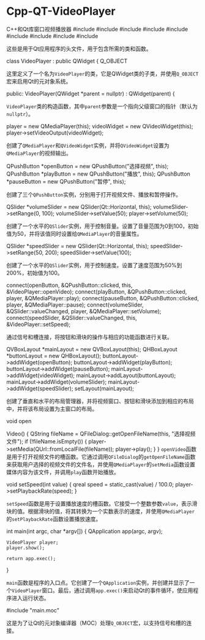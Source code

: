# Cpp-QT-VideoPlayer
C++和Qt库窗口视频播放器
#include <QApplication>
#include <QWidget>
#include <QFileDialog>
#include <QMediaPlayer>
#include <QVideoWidget>
#include <QSlider>
#include <QPushButton>
#include <QVBoxLayout>
#include <QHBoxLayout>

这些是用于Qt应用程序的头文件，用于包含所需的类和函数。

class VideoPlayer : public QWidget {
    Q_OBJECT

这里定义了一个名为`VideoPlayer`的类，它是QWidget类的子类，并使用`Q_OBJECT`宏来启用Qt的元对象系统。

public:
    VideoPlayer(QWidget *parent = nullptr) : QWidget(parent) {

`VideoPlayer`类的构造函数，其中`parent`参数是一个指向父级窗口的指针（默认为`nullptr`）。


player = new QMediaPlayer(this);
videoWidget = new QVideoWidget(this);
player->setVideoOutput(videoWidget);

创建了`QMediaPlayer`和`QVideoWidget`实例，并将`QVideoWidget`设置为`QMediaPlayer`的视频输出。

QPushButton *openButton = new QPushButton("选择视频", this);
QPushButton *playButton = new QPushButton("播放", this);
QPushButton *pauseButton = new QPushButton("暂停", this);

创建了三个`QPushButton`实例，分别用于打开视频文件、播放和暂停操作。

QSlider *volumeSlider = new QSlider(Qt::Horizontal, this);
volumeSlider->setRange(0, 100);
volumeSlider->setValue(50);
player->setVolume(50);

创建了一个水平的`QSlider`实例，用于控制音量。设置了音量范围为0到100，初始值为50，并将该值同时设置给`QMediaPlayer`的音量属性。

QSlider *speedSlider = new QSlider(Qt::Horizontal, this);
speedSlider->setRange(50, 200);
speedSlider->setValue(100);

创建了一个水平的`QSlider`实例，用于控制速度。设置了速度范围为50%到200%，初始值为100。

connect(openButton, &QPushButton::clicked, this, &VideoPlayer::openVideo);
connect(playButton, &QPushButton::clicked, player, &QMediaPlayer::play);
connect(pauseButton, &QPushButton::clicked, player, &QMediaPlayer::pause);
connect(volumeSlider, &QSlider::valueChanged, player, &QMediaPlayer::setVolume);
connect(speedSlider, &QSlider::valueChanged, this, &VideoPlayer::setSpeed);

通过信号和槽连接，将按钮和滑块的操作与相应的功能函数进行关联。

QVBoxLayout *mainLayout = new QVBoxLayout(this);
QHBoxLayout *buttonLayout = new QHBoxLayout();
buttonLayout->addWidget(openButton);
buttonLayout->addWidget(playButton);
buttonLayout->addWidget(pauseButton);
mainLayout->addWidget(videoWidget);
mainLayout->addLayout(buttonLayout);
mainLayout->addWidget(volumeSlider);
mainLayout->addWidget(speedSlider);
setLayout(mainLayout);

创建了垂直和水平的布局管理器，并将视频窗口、按钮和滑块添加到相应的布局中，并将该布局设置为主窗口的布局。

void open

Video() {
    QString fileName = QFileDialog::getOpenFileName(this, "选择视频文件");
    if (!fileName.isEmpty()) {
        player->setMedia(QUrl::fromLocalFile(fileName));
        player->play();
    }
}
`openVideo`函数是用于打开视频文件的槽函数。它通过调用`QFileDialog`的`getOpenFileName`函数来获取用户选择的视频文件的文件名，并使用`QMediaPlayer`的`setMedia`函数设置媒体内容为该文件，并调用`play`函数开始播放。

void setSpeed(int value) {
    qreal speed = static_cast<qreal>(value) / 100.0;
    player->setPlaybackRate(speed);
}

`setSpeed`函数是用于设置播放速度的槽函数。它接受一个整数参数`value`，表示滑块的值。根据滑块的值，将其转换为一个实数表示的速度，并使用`QMediaPlayer`的`setPlaybackRate`函数设置播放速度。

int main(int argc, char *argv[]) {
    QApplication app(argc, argv);

    VideoPlayer player;
    player.show();

    return app.exec();
}

`main`函数是程序的入口点。它创建了一个`QApplication`实例，并创建并显示了一个`VideoPlayer`窗口。最后，通过调用`app.exec()`来启动Qt的事件循环，使应用程序进入运行状态。

#include "main.moc"

这是为了让Qt的元对象编译器（MOC）处理`Q_OBJECT`宏，以支持信号和槽的连接。
